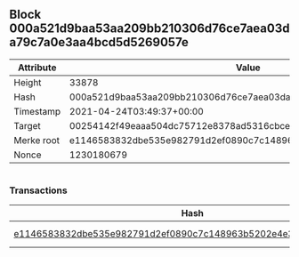 ## Block 000a521d9baa53aa209bb210306d76ce7aea03da79c7a0e3aa4bcd5d5269057e

Attribute | Value
--- | ---
Height | 33878
Hash | 000a521d9baa53aa209bb210306d76ce7aea03da79c7a0e3aa4bcd5d5269057e
Timestamp | 2021-04-24T03:49:37+00:00
Target | 00254142f49eaaa504dc75712e8378ad5316cbcead634704b3734b6271167cc4
Merke root | e1146583832dbe535e982791d2ef0890c7c148963b5202e4e389a152adb8e5e7
Nonce | 1230180679

```

```

### Transactions

Hash | Amount
--- | ---
[e1146583832dbe535e982791d2ef0890c7c148963b5202e4e389a152adb8e5e7](e1146583832dbe535e982791d2ef0890c7c148963b5202e4e389a152adb8e5e7.md) | 10.00000000 SKEPTI 
